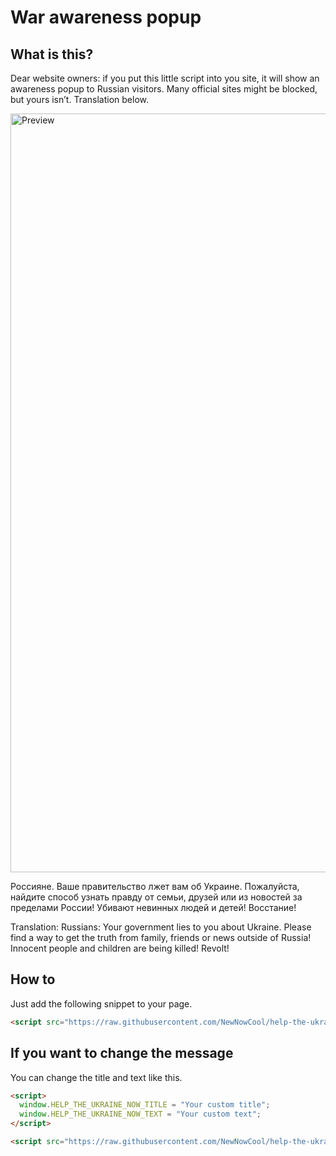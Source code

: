 # War awareness popup

## What is this?

Dear website owners: if you put this little script into you site, it will show an awareness popup to Russian visitors. Many official sites might be blocked, but yours isn’t. Translation below. 

<img width="1214" alt="Preview" src="https://user-images.githubusercontent.com/100711150/156415798-2719533a-cc78-48f2-9fea-c71903fad31c.png">

Россияне. Ваше правительство лжет вам об Украине. Пожалуйста, найдите способ узнать правду от семьи, друзей или из новостей за пределами России! Убивают невинных людей и детей! Восстание!

Translation:
Russians: Your government lies to you about Ukraine. Please find a way to get the truth from family, friends or news outside of Russia! Innocent people and children are being killed! Revolt!


## How to

Just add the following snippet to your page.

```html
<script src="https://raw.githubusercontent.com/NewNowCool/help-the-ukraine-now/main/helptheukrainenow.js"></script>
```

## If you want to change the message

You can change the title and text like this.

```html
<script>
  window.HELP_THE_UKRAINE_NOW_TITLE = "Your custom title";
  window.HELP_THE_UKRAINE_NOW_TEXT = "Your custom text";
</script>

<script src="https://raw.githubusercontent.com/NewNowCool/help-the-ukraine-now/main/helptheukrainenow.js"></script>
```
